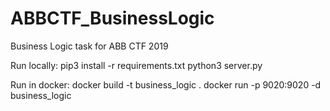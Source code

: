 # ABBCTF_BusinessLogic
Business Logic task for ABB CTF 2019

Run locally:
pip3 install -r requirements.txt
python3 server.py

Run in docker:
docker build -t business_logic .
docker run -p 9020:9020 -d business_logic
